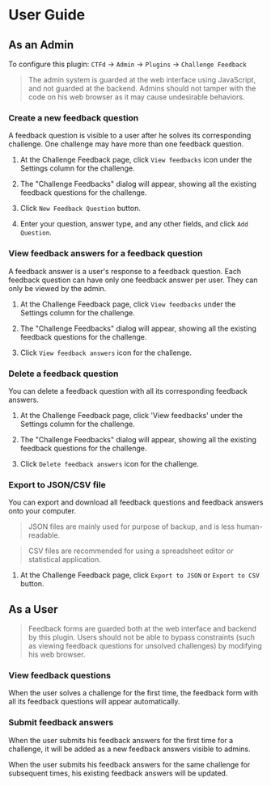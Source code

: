 # User Guide 

## As an Admin

To configure this plugin: `CTFd` -> `Admin` -> `Plugins` -> `Challenge Feedback`

> The admin system is guarded at the web interface using JavaScript, and not guarded at the backend. 
Admins should not tamper with the code on his web browser as it may cause undesirable behaviors.

### Create a new feedback question

A feedback question is visible to a user after he solves its corresponding challenge.
One challenge may have more than one feedback question.

1. At the Challenge Feedback page, click `View feedbacks` icon under the Settings column for the challenge.

1. The "Challenge Feedbacks" dialog will appear, showing all the existing feedback questions for the challenge.

1. Click `New Feedback Question` button.

1. Enter your question, answer type, and any other fields, and click `Add Question`.

### View feedback answers for a feedback question

A feedback answer is a user's response to a feedback question.
Each feedback question can have only one feedback answer per user. 
They can only be viewed by the admin.

1. At the Challenge Feedback page, click `View feedbacks` under the Settings column for the challenge.

1. The "Challenge Feedbacks" dialog will appear, showing all the existing feedback questions for the challenge.

1. Click `View feedback answers` icon for the challenge.

### Delete a feedback question

You can delete a feedback question with all its corresponding feedback answers.

1. At the Challenge Feedback page, click 'View feedbacks' under the Settings column for the challenge.

1. The "Challenge Feedbacks" dialog will appear, showing all the existing feedback questions for the challenge.

1. Click `Delete feedback answers` icon for the challenge.

### Export to JSON/CSV file

You can export and download all feedback questions and feedback answers onto your computer.

> JSON files are mainly used for purpose of backup, and is less human-readable.

> CSV files are recommended for using a spreadsheet editor or statistical application.

1. At the Challenge Feedback page, click `Export to JSON` or `Export to CSV` button.

## As a User

> Feedback forms are guarded both at the web interface and backend by this plugin. 
Users should not be able to bypass constraints (such as viewing feedback questions for unsolved challenges) by modifying his web browser.

### View feedback questions

When the user solves a challenge for the first time, the feedback form with all its feedback questions will appear automatically.

### Submit feedback answers

When the user submits his feedback answers for the first time for a challenge, it will be added as a new feedback answers visible to admins.

When the user submits his feedback answers for the same challenge for subsequent times, his existing feedback answers will be updated.